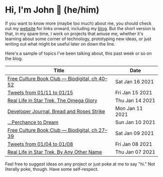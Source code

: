 # Hi, I'm John 👋 (he/him)

If you want to know more (maybe too much) about me, you should check out my [website](https://john.colagioia.net/) for links onward, including my [blog](https://john.colagioia.net/blog).  But the short version is that, in my spare time, I work on projects that amuse me, whether it's learning about some corner of technology, prototyping new ideas, or just writing out what might be useful later on down the line.

Here's a sample of topics I've been talking about, this past week or so on the blog.

|Title|Date|
|-----|-------|
|[Free Culture Book Club — Biodigital, ch 40–52](https://john.colagioia.net/blog/2021/01/16/biodigital4.html)|Sat Jan 16 2021|
|[Tweets from 01/11 to 01/15](https://john.colagioia.net/blog/media/2021/01/15/week.html)|Fri Jan 15 2021|
|[Real Life in Star Trek, The Omega Glory](https://john.colagioia.net/blog/2021/01/14/omega.html)|Thu Jan 14 2021|
|[Developer Journal, Bread and Roses Strike](https://john.colagioia.net/blog/2021/01/11/bread.html)|Mon Jan 11 2021|
|[…Perchance to Dream](https://john.colagioia.net/blog/2021/01/10/sleep.html)|Sun Jan 10 2021|
|[Free Culture Book Club — Biodigital, ch 27–39](https://john.colagioia.net/blog/2021/01/09/biodigital3.html)|Sat Jan 09 2021|
|[Tweets from 01/04 to 01/08](https://john.colagioia.net/blog/media/2021/01/08/week.html)|Fri Jan 08 2021|
|[Real Life in Star Trek, By Any Other Name](https://john.colagioia.net/blog/2021/01/07/any-name.html)|Thu Jan 07 2021|

Feel free to suggest ideas on any project or just poke at me to say "hi." Not literally poke, though. Have some self-respect.
